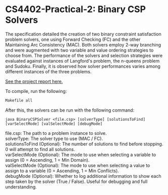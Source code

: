 # CS4402-Practical-2: Binary CSP Solvers

The specification detailed the creation of two binary constraint satisfaction problem solvers, one using Forward Checking (FC) and the other Maintaining Arc Consistency (MAC). Both solvers employ 2-way branching and were augmented with two variable and value ordering strategies to choose from. The performance of the solvers and selection strategies were evaluated against instances of Langford's problem, the n-queens problem and Sudoku. Finally, it is observed how solver performances varies among different instances of the three problems.

[See the project report here.](190018469-CS4402-Practical-2.pdf)

To compile, run the following:
```bash
Makefile all
```

After this, the solvers can be run with the following command:
```
java BinaryCSPSolver <file.csp> [solverType] [solutionsToFind] [varSelectMode] [valSelectMode] [debugMode]
```

file.csp: The path to a problem instance to solve.  
solverType: The solver type to use (MAC / FC).  
solutionsToFind (Optional): The number of solutions to find before stopping. 0 will attempt to find all solutions.  
varSelectMode (Optional): The mode to use when selecting a variable to assign (0 = Ascending, 1 = Min Domain).  
valSelectMode (Optional): The mode to use when selecting a value to assign to a variable (0 = Ascending, 1 = Min Conflicts).  
debugMode (Optional): Whether to log additional information to show each step taken by the solver (True / False). Useful for debugging and full understanding.  
